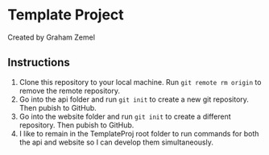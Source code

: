 # Template Project
Created by Graham Zemel

## Instructions
1. Clone this repository to your local machine. Run `git remote rm origin` to remove the remote repository.
2. Go into the api folder and run `git init` to create a new git repository. Then pubish to GitHub.
3. Go into the website folder and run `git init` to create a different repository. Then pubish to GitHub.
4. I like to remain in the TemplateProj root folder to run commands for both the api and website so I can develop them simultaneously.